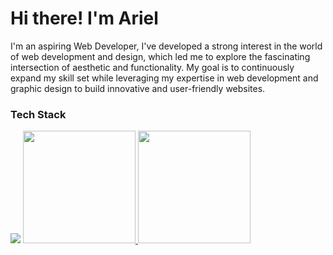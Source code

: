  <h1>Hi there! I'm Ariel</h1> 
<p>I'm an aspiring Web Developer, I've developed a strong interest in the world of web development and design, which led me to explore the fascinating intersection of aesthetic and functionality. My goal is to continuously expand my skill set while leveraging my expertise in web development and graphic design to build innovative and user-friendly websites.</p>

### Tech Stack
<img src="https://skillicons.dev/icons?i=html,css,js,react,git,github,photoshop,figma,vscode&theme=dark&perline=10" />

<a href="https://github.com/yapariel">
  <img height="180em" src="https://github-readme-stats.vercel.app/api?username=yapariel&theme=dark&show_icons=true" />
  <img height="180em" src="https://github-readme-stats.vercel.app/api/top-langs/?username=yapariel&dark=black&layout=compact" />
</a>
                       
